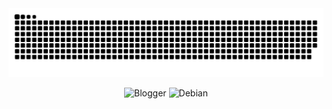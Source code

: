<div align="center">

<picture>
  <source media="(prefers-color-scheme: dark)" srcset="https://raw.githubusercontent.com/platane/platane/output/github-contribution-grid-snake-dark.svg">
  <source media="(prefers-color-scheme: light)" srcset="https://raw.githubusercontent.com/platane/platane/output/github-contribution-grid-snake.svg">
  <img alt="github contribution grid snake animation" src="https://raw.githubusercontent.com/platane/platane/output/github-contribution-grid-snake.svg">
</picture>

![Blogger](https://img.shields.io/badge/Blogger-FF5722?style=for-the-badge&logo=blogger&logoColor=white) ![Debian](https://img.shields.io/badge/Debian-D70A53?style=for-the-badge&logo=debian&logoColor=white)
